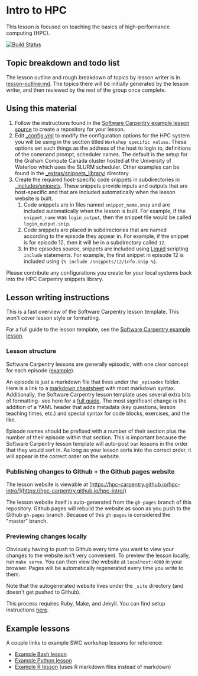 # Intro to HPC 

This lesson is focused on teaching the basics of high-performance computing (HPC).

[![Build Status](https://travis-ci.com/tkphd/hpc-intro.svg?branch=gh-pages)](
https://travis-ci.com/tkphd/hpc-intro)

## Topic breakdown and todo list

The lesson outline and rough breakdown of topics by lesson writer is in
[lesson-outline.md](lesson-outline.md). The topics there will be initially generated by the lesson
writer, and then reviewed by the rest of the group once complete.

## Using this material

1. Follow the instructions found in the [Software Carpentry example lesson source](
   https://github.com/carpentries/lesson-example/) to create a repository for your lesson.
2. Edit [_config.yml](_config.yml) to modify the configuration options for the HPC system you
   will be using in the section titled `Workshop specific values`. These options set such things
   as the address of the host to login to, definitions of the command prompt, scheduler names.
   The default is the setup for the Graham Compute Canada cluster hosted at the University
   of Waterloo which uses the SLURM scheduler. Other examples can be found in the
   [_extras/snippets_library/](_extras/snippets_library/) directory.
3. Create the required host-specific code snippets in subdirectories in
   [_includes/snippets](_includes/snippets). These snippets provide inputs and outputs that 
   are host-specific and that are included automatically when the lesson website is built.
   1. Code snippets are in files named `snippet_name.snip` and are included automatically
      when the lesson is built. For example, if the `snippet_name` was `login_output`,
      then the snippet file would be called `login_output.snip`.
   2. Code snippets are placed in subdirectories that are named according to the episode they
      appear in. For example, if the snippet is for episode 12, then it will be in a 
      subdirectory called `12`.
   3. In the episodes source, snippets are included using [Liquid](
      https://shopify.github.io/liquid/) scripting  `include` statements. For example, the first
      snippet in episode 12 is included using `{% include /snippets/12/info.snip %}`.

Please contribute any configurations you create for your local systems back into the 
HPC Carpentry snippets library.

## Lesson writing instructions

This is a fast overview of the Software Carpentry lesson template. This won't cover lesson style or
formatting.

For a full guide to the lesson template, see the
[Software Carpentry example lesson](http://carpentries.github.io/lesson-example/).

### Lesson structure

Software Carpentry lessons are generally episodic, with one clear concept for each episode
([example](http://swcarpentry.github.io/r-novice-gapminder/)).

An episode is just a markdown file that lives under the `_episodes` folder. Here is a link to a
[markdown cheatsheet](https://github.com/adam-p/markdown-here/wiki/Markdown-Cheatsheet) with most
markdown syntax. Additionally, the Software Carpentry lesson template uses several extra bits of
formatting- see here for a [full guide](
https://carpentries.github.io/lesson-example/04-formatting/index.html). The most significant change
is the addition of a YAML header that adds metadata (key questions, lesson teaching times, etc.)
and special syntax for code blocks, exercises, and the like.

Episode names should be prefixed with a number of their section plus the number of their episode
within that section. This is important because the Software Carpentry lesson template will auto-post
our lessons in the order that they would sort in. As long as your lesson sorts into the correct
order, it will appear in the correct order on the website.

### Publishing changes to Github + the Github pages website

The lesson website is viewable at
[https://hpc-carpentry.github.io/hpc-intro/](https://hpc-carpentry.github.io/hpc-intro/)

The lesson website itself is auto-generated from the `gh-pages` branch of this repository. Github
pages will rebuild the website as soon as you push to the Github `gh-pages` branch. Because of this
`gh-pages` is considered the "master" branch.

### Previewing changes locally

Obviously having to push to Github every time you want to view your changes to the website isn't
very convenient. To preview the lesson locally, run `make serve`. You can then view the website at
`localhost:4000` in your browser. Pages will be automatically regenerated every time you write to
them.

Note that the autogenerated website lives under the `_site` directory (and doesn't get pushed to
Github).

This process requires Ruby, Make, and Jekyll. You can find setup instructions
[here](http://carpentries.github.io/lesson-example/setup.html).

## Example lessons

A couple links to example SWC workshop lessons for reference:

* [Example Bash lesson](https://github.com/swcarpentry/shell-novice)
* [Example Python lesson](https://github.com/swcarpentry/python-novice-inflammation)
* [Example R lesson](https://github.com/swcarpentry/r-novice-gapminder) (uses R markdown files
  instead of markdown)


